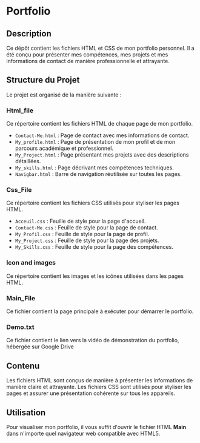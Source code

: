 # Portfolio

## Description
Ce dépôt contient les fichiers HTML et CSS de mon portfolio personnel. Il a été conçu pour présenter mes compétences, mes projets et mes informations de contact de manière professionnelle et attrayante.

## Structure du Projet
Le projet est organisé de la manière suivante :

### Html_file
Ce répertoire contient les fichiers HTML de chaque page de mon portfolio.

- `Contact-Me.html` : Page de contact avec mes informations de contact.
- `My_profile.html` : Page de présentation de mon profil et de mon parcours académique et professionnel.
- `My_Project.html` : Page présentant mes projets avec des descriptions détaillées.
- `My_skills.html` : Page décrivant mes compétences techniques.
- `Navigbar.html` : Barre de navigation réutilisée sur toutes les pages.

### Css_File
Ce répertoire contient les fichiers CSS utilisés pour styliser les pages HTML.

- `Acceuil.css` : Feuille de style pour la page d'accueil.
- `Contact-Me.css` : Feuille de style pour la page de contact.
- `My_Profil.css` : Feuille de style pour la page de profil.
- `My_Project.css` : Feuille de style pour la page des projets.
- `My_Skills.css` : Feuille de style pour la page des compétences.

### Icon and images
Ce répertoire contient les images et les icônes utilisées dans les pages HTML.
### Main_File
Ce fichier contient la page principale à exécuter pour démarrer le portfolio.
### Demo.txt
Ce fichier contient le lien vers la vidéo de démonstration du portfolio, hébergée sur Google Drive
## Contenu
Les fichiers HTML sont conçus de manière à présenter les informations de manière claire et attrayante. Les fichiers CSS sont utilisés pour styliser les pages et assurer une présentation cohérente sur tous les appareils.

## Utilisation
Pour visualiser mon portfolio, il vous suffit d'ouvrir le fichier HTML **Main** dans n'importe quel navigateur web compatible avec HTML5.

